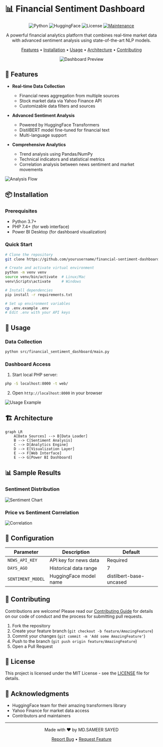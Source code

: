 # 📊 Financial Sentiment Dashboard

<div align="center">

![Python](https://img.shields.io/badge/Python-3.7+-blue.svg)
![HuggingFace](https://img.shields.io/badge/🤗-HuggingFace-yellow.svg)
![License](https://img.shields.io/badge/license-MIT-green.svg)
[![Maintenance](https://img.shields.io/badge/Maintained%3F-yes-brightgreen.svg)](https://github.com/yourusername/financial-sentiment-dashboard/graphs/commit-activity)

A powerful financial analytics platform that combines real-time market data with advanced sentiment analysis using state-of-the-art NLP models.

[Features](#features) • [Installation](#installation) • [Usage](#usage) • [Architecture](#architecture) • [Contributing](#contributing)

![Dashboard Preview](https://via.placeholder.com/800x400?text=Financial+Dashboard+Preview)

</div>

## 🚀 Features

- **Real-time Data Collection**
  - Financial news aggregation from multiple sources
  - Stock market data via Yahoo Finance API
  - Customizable data filters and sources

- **Advanced Sentiment Analysis**
  - Powered by HuggingFace Transformers
  - DistilBERT model fine-tuned for financial text
  - Multi-language support
  
- **Comprehensive Analytics**
  - Trend analysis using Pandas/NumPy
  - Technical indicators and statistical metrics
  - Correlation analysis between news sentiment and market movements

![Analysis Flow](https://via.placeholder.com/600x300?text=Analysis+Flow+Diagram)

## 📦 Installation

### Prerequisites
- Python 3.7+
- PHP 7.4+ (for web interface)
- Power BI Desktop (for dashboard visualization)

### Quick Start

```bash
# Clone the repository
git clone https://github.com/yourusername/financial-sentiment-dashboard.git

# Create and activate virtual environment
python -m venv venv
source venv/bin/activate  # Linux/Mac
venv\Scripts\activate     # Windows

# Install dependencies
pip install -r requirements.txt

# Set up environment variables
cp .env.example .env
# Edit .env with your API keys
```

## 🎯 Usage

### Data Collection
```bash
python src/financial_sentiment_dashboard/main.py
```

### Dashboard Access
1. Start local PHP server:
```bash
php -S localhost:8000 -t web/
```
2. Open `http://localhost:8000` in your browser

![Usage Example](https://via.placeholder.com/600x300?text=Usage+Example+Screenshot)

## 🏗 Architecture

```mermaid
graph LR
    A[Data Sources] --> B[Data Loader]
    B --> C[Sentiment Analysis]
    C --> D[Analytics Engine]
    D --> E[Visualization Layer]
    E --> F[Web Interface]
    E --> G[Power BI Dashboard]
```

## 📊 Sample Results

### Sentiment Distribution
![Sentiment Chart](https://via.placeholder.com/400x200?text=Sentiment+Distribution+Chart)

### Price vs Sentiment Correlation
![Correlation](https://via.placeholder.com/400x200?text=Price+Sentiment+Correlation)

## 🔧 Configuration

| Parameter | Description | Default |
|-----------|-------------|---------|
| `NEWS_API_KEY` | API key for news data | Required |
| `DAYS_AGO` | Historical data range | 7 |
| `SENTIMENT_MODEL` | HuggingFace model name | distilbert-base-uncased |

## 🤝 Contributing

Contributions are welcome! Please read our [Contributing Guide](CONTRIBUTING.md) for details on our code of conduct and the process for submitting pull requests.

1. Fork the repository
2. Create your feature branch (`git checkout -b feature/AmazingFeature`)
3. Commit your changes (`git commit -m 'Add some AmazingFeature'`)
4. Push to the branch (`git push origin feature/AmazingFeature`)
5. Open a Pull Request

## 📝 License

This project is licensed under the MIT License - see the [LICENSE](LICENSE) file for details.

## 🙏 Acknowledgments

- HuggingFace team for their amazing transformers library
- Yahoo Finance for market data access
- Contributors and maintainers

---

<div align="center">
Made with ❤️ by MD.SAMEER SAYED

[Report Bug](https://github.com/yourusername/financial-sentiment-dashboard/issues) • [Request Feature](https://github.com/yourusername/financial-sentiment-dashboard/issues)
</div>